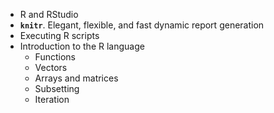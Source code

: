 * R and RStudio
* __`knitr`__. Elegant, flexible, and fast dynamic report generation
* Executing R scripts
* Introduction to the R language
    * Functions
    * Vectors
    * Arrays and matrices
    * Subsetting
    * Iteration
